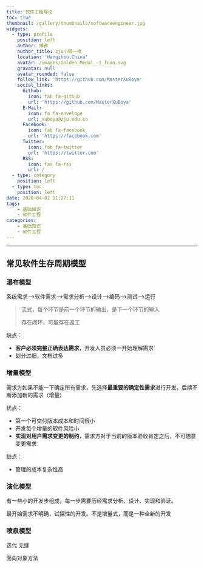 ```yaml
---
title: 软件工程导论
toc: true
thumbnail: /gallery/thumbnails/softwareengineer.jpg
widgets:
  - type: profile
    position: left
    author: 博雅
    author_title: zju小硕一枚
    location: 'Hangzhou,China'
    avatar: /images/Golden_Medal_-1_Icon.svg
    gravatar: null
    avatar_rounded: false
    follow_link: 'https://github.com/MasterXuBoya'
    social_links:
      Github:
        icon: fab fa-github
        url: 'https://github.com/MasterXuBoya'
      E-Mail:
        icon: fa fa-envelope
        url: xuboya@zju.edu.cn
      Facebook:
        icon: fab fa-facebook
        url: 'https://facebook.com'
      Twitter:
        icon: fab fa-twitter
        url: 'https://twitter.com'
      RSS:
        icon: fas fa-rss
        url: /
  - type: category
    position: left
  - type: toc
    position: left
date: 2020-04-02 11:27:11
tags:
	- 基础知识
	- 软件工程
categories:
	- 基础知识
	- 软件工程
---
```


---

## 常见软件生存周期模型

### 瀑布模型

系统需求-->软件需求-->需求分析-->设计-->编码-->测试-->运行

<!--more-->

> 流式，每个环节是前一个环节的输出，是下一个环节的输入
>
> 存在闭环，可能存在返工

缺点：

+ **客户必须完整正确表达需求**，开发人员必须一开始理解需求
+ 划分过细，文档过多

### 增量模型

需求方如果不能一下确定所有需求，先选择**最重要的确定性需求**进行开发，后续不断添加新的需求（增量）

优点：

+ 第一个可交付版本成本和时间很小
+ 开发每个增量的软件风险小
+ **实现对用户需求变更的制约**，需求方对于当前的版本验收肯定之后，不可随意变更需求

缺点：

+ 管理的成本复杂性高

### 演化模型

有一些小的开发步组成，每一步需要历经需求分析、设计、实现和验证。

最开始需求不明确，试探性的开发。不是增量式，而是一种全新的开发

### 喷泉模型

迭代  无缝

面向对象方法